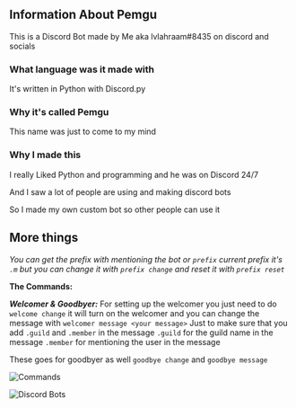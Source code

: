 ## Information About Pemgu
This is a Discord Bot made by Me aka lvlahraam#8435 on discord and socials

### What language was it made with
It's written in Python with Discord.py

### Why it's called Pemgu
This name was just to come to my mind

### Why I made this
I really Liked Python and programming and he was on Discord 24/7

And I saw a lot of people are using and making discord bots

So I made my own custom bot so other people can use it

## More things
*You can get the prefix with mentioning the bot or `prefix`*
*current prefix it's `.m`*
*but you can change it with `prefix change`*
*and reset it with `prefix reset`*

**The Commands:**

***Welcomer & Goodbyer:***
For setting up the welcomer you just need to do `welcome change` it will turn on the welcomer
and you can change the message with `welcomer message <your message>`
Just to make sure that you add `.guild` and `.member` in the message
`.guild` for the guild name in the message
`.member` for mentioning the user in the message

These goes for goodbyer as well
`goodbye change` and `goodbye message`

![Commands](https://cdn.discordapp.com/attachments/381963689470984203/898639049567371314/unknown.png)

![Discord Bots](https://top.gg/api/widget/844226171972616205.svg)

